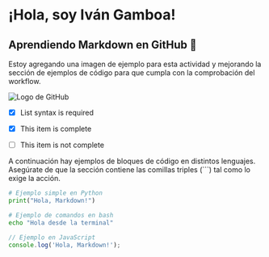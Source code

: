 # ¡Hola, soy Iván Gamboa!

## Aprendiendo Markdown en GitHub 🚀

Estoy agregando una imagen de ejemplo para esta actividad y mejorando la sección de ejemplos de código para que cumpla con la comprobación del workflow.

![Logo de GitHub](https://github.githubassets.com/images/modules/logos_page/GitHub-Mark.png)


- [x] List syntax is required
- [x] This item is complete
- [ ] This item is not complete


A continuación hay ejemplos de bloques de código en distintos lenguajes. Asegúrate de que la sección contiene las comillas triples (```) tal como lo exige la acción.

```python
# Ejemplo simple en Python
print("Hola, Markdown!")
```

```bash
# Ejemplo de comandos en bash
echo "Hola desde la terminal"
```

```javascript
// Ejemplo en JavaScript
console.log('Hola, Markdown!');
```